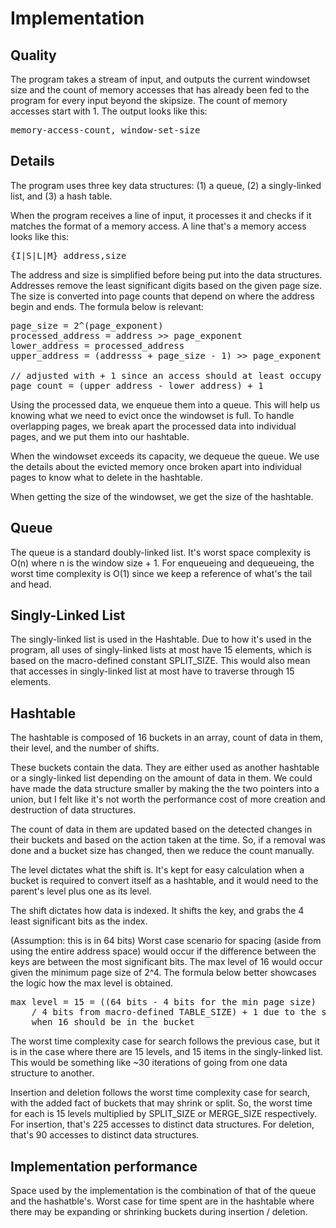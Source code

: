 # Implementation

## Quality

The program takes a stream of input, and outputs the current windowset size and
the count of memory accesses that has already been fed to the program for every input beyond
the skipsize. The count of memory accesses start with 1. The output looks like this:

<pre>
memory-access-count, window-set-size
</pre>

## Details

The program uses three key data structures: (1) a queue, (2) a singly-linked list, and 
(3) a hash table.

When the program receives a line of input, it processes it and checks if it matches
the format of a memory access. A line that's a memory access looks like this:

<pre>
{I|S|L|M} address,size
</pre>

The address and size is simplified before being put into the data structures. Addresses
remove the least significant digits based on the given page size. The size is converted
into page counts that depend on where the address begin and ends. The formula below is 
relevant:

<pre>
page_size = 2^(page_exponent)
processed_address = address >> page_exponent
lower_address = processed_address
upper_address = (addresss + page_size - 1) >> page_exponent

// adjusted with + 1 since an access should at least occupy one page
page_count = (upper_address - lower_address) + 1
</pre>

Using the processed data, we enqueue them into a queue. This will help us knowing what we need
to evict once the windowset is full. To handle overlapping pages, we break apart the processed
data into individual pages, and we put them into our hashtable.

When the windowset exceeds its capacity, we dequeue the queue. We use the details about
the evicted memory once broken apart into individual pages to know what to 
delete in the hashtable.

When getting the size of the windowset, we get the size of the hashtable.

## Queue

The queue is a standard doubly-linked list. It's worst space complexity is O(n) where n is
the window size + 1. For enqueueing and dequeueing, the worst time complexity is O(1)
since we keep a reference of what's the tail and head.

## Singly-Linked List

The singly-linked list is used in the Hashtable. Due to how it's used in the program, all 
uses of singly-linked lists at most have 15 elements, which is based on the macro-defined 
constant SPLIT_SIZE. This would also mean that accesses in singly-linked list at most
have to traverse through 15 elements.

## Hashtable

The hashtable is composed of 16 buckets in an array, count of data in them, their level,
and the number of shifts.

These buckets contain the data. They are either used as another hashtable or a singly-linked 
list depending on the amount of data in them. We could have made the data structure smaller
by making the the two pointers into a union, but I felt like it's not worth the performance
cost of more creation and destruction of data structures.

The count of data in them are updated based on the detected changes in their buckets and based
on the action taken at the time. So, if a removal was done and a bucket size has changed,
then we reduce the count manually.

The level dictates what the shift is. It's kept for easy calculation when a bucket
is required to convert itself as a hashtable, and it would need to the parent's level
plus one as its level.

The shift dictates how data is indexed. It shifts the key, and grabs the 4 least significant
bits as the index.

(Assumption: this is in 64 bits) Worst case scenario for spacing (aside from using the 
entire address space) would occur if the difference between the keys are between 
the most significant bits. The max level of 16 would occur given the minimum 
page size of 2^4. The formula below better showcases the logic how the max level is obtained.

<pre>
max level = 15 = ((64 bits - 4 bits for the min page size) 
    / 4 bits from macro-defined TABLE_SIZE) + 1 due to the split size of 15 
    when 16 should be in the bucket
</pre>

The worst time complexity case for search follows the previous case, but it is in the case
where there are 15 levels, and 15 items in the singly-linked list. This would be
something like ~30 iterations of going from one data structure to another.

Insertion and deletion follows the worst time complexity case for search, with the
added fact of buckets that may shrink or split. So, the worst time for each is 15 levels 
multiplied by SPLIT_SIZE or MERGE_SIZE respectively. For insertion, that's 225 accesses
to distinct data structures. For deletion, that's 90 accesses to distinct data structures.

## Implementation performance

Space used by the implementation is the combination of that of the queue
and the hashatble's. Worst case for time spent are in the hashtable where there
may be expanding or shrinking buckets during insertion / deletion.